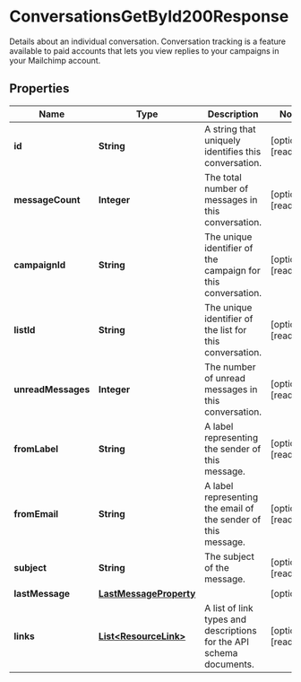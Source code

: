 

# ConversationsGetById200Response

Details about an individual conversation. Conversation tracking is a feature available to paid accounts that lets you view replies to your campaigns in your Mailchimp account.

## Properties

| Name | Type | Description | Notes |
|------------ | ------------- | ------------- | -------------|
|**id** | **String** | A string that uniquely identifies this conversation. |  [optional] [readonly] |
|**messageCount** | **Integer** | The total number of messages in this conversation. |  [optional] [readonly] |
|**campaignId** | **String** | The unique identifier of the campaign for this conversation. |  [optional] [readonly] |
|**listId** | **String** | The unique identifier of the list for this conversation. |  [optional] [readonly] |
|**unreadMessages** | **Integer** | The number of unread messages in this conversation. |  [optional] [readonly] |
|**fromLabel** | **String** | A label representing the sender of this message. |  [optional] [readonly] |
|**fromEmail** | **String** | A label representing the email of the sender of this message. |  [optional] [readonly] |
|**subject** | **String** | The subject of the message. |  [optional] [readonly] |
|**lastMessage** | [**LastMessageProperty**](LastMessageProperty.md) |  |  [optional] |
|**links** | [**List&lt;ResourceLink&gt;**](ResourceLink.md) | A list of link types and descriptions for the API schema documents. |  [optional] [readonly] |



